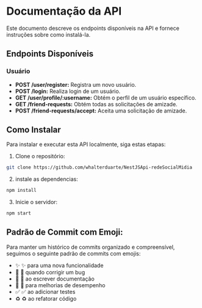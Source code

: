 # Documentação da API

Este documento descreve os endpoints disponíveis na API e fornece instruções sobre como instalá-la.

## Endpoints Disponíveis

### Usuário

- **POST /user/register:** Registra um novo usuário.
- **POST /login:** Realiza login de um usuário.
- **GET /user/profile/:username:** Obtém o perfil de um usuário específico.
- **GET /friend-requests:** Obtém todas as solicitações de amizade.
- **POST /friend-requests/accept:** Aceita uma solicitação de amizade.


## Como Instalar

Para instalar e executar esta API localmente, siga estas etapas:

1. Clone o repositório:

```bash
git clone https://github.com/whalterduarte/NestJSApi-redeSocialMidia
```
02. instale as dependencias:
```bash
npm install
```
03. Inicie o servidor:
```bash
npm start
```

## Padrão de Commit com Emoji:
Para manter um histórico de commits organizado e compreensível, seguimos o seguinte padrão de commits com emojis:

- :sparkles: :sparkles: para uma nova funcionalidade
- :bug: :bug: quando corrigir um bug
- :memo: :memo: ao escrever documentação
- :rocket: :rocket: para melhorias de desempenho
- :white_check_mark: :white_check_mark: ao adicionar testes
- :recycle: :recycle: ao refatorar código
